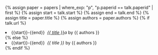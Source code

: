 {% assign paper = papers | where_exp: "p", "p.paperid == talk.paperid" | first %}
{% assign start = talk.start %}
{% assign end = talk.end %}
{% assign title = paper.title %}
{% assign authors = paper.authors %}
{% if talk.url %}
  <li>{{start}}-{{end}}&nbsp;&nbsp;<i><a href="{{talk.url}}">{{ title }}</a>a</i> by {{ authors }}</li>
{% else %}
  <li>{{start}}-{{end}}&nbsp;&nbsp;<i>{{ title }}</i> by {{ authors }}</li>
{% endif %}
